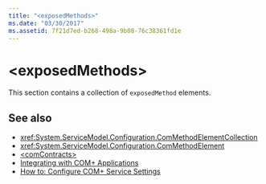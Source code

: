 ```yaml
---
title: "<exposedMethods>"
ms.date: "03/30/2017"
ms.assetid: 7f21d7ed-b268-498a-9b08-76c38361fd1e
---
```

# \<exposedMethods>
This section contains a collection of `exposedMethod` elements.  
  
## See also

- <xref:System.ServiceModel.Configuration.ComMethodElementCollection>
- <xref:System.ServiceModel.Configuration.ComMethodElement>
- [\<comContracts>](../../../../../docs/framework/configure-apps/file-schema/wcf/comcontracts.md)
- [Integrating with COM+ Applications](../../../../../docs/framework/wcf/feature-details/integrating-with-com-plus-applications.md)
- [How to: Configure COM+ Service Settings](../../../../../docs/framework/wcf/feature-details/how-to-configure-com-service-settings.md)
